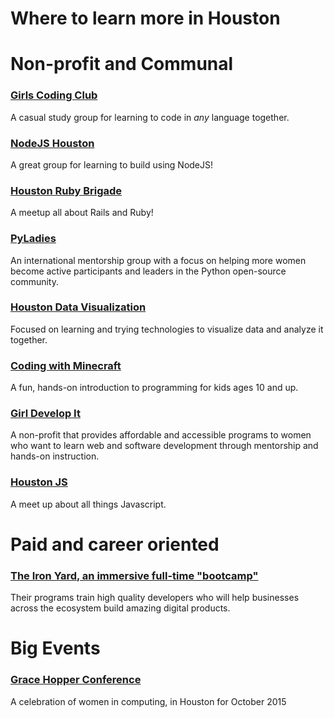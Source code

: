 # Where to learn more in Houston


# Non-profit and Communal
### [Girls Coding Club](http://www.meetup.com/Girls-Coding-Club/)

A casual study group for learning to code in *any* language together.

### [NodeJS Houston](http://www.meetup.com/NodejsHouston/)

A great group for learning to build using NodeJS!

### [Houston Ruby Brigade](http://www.meetup.com/HoustonRuby/)

A meetup all about Rails and Ruby!

### [PyLadies](http://www.meetup.com/PyLadies-HTX/)
An international mentorship group with a focus on helping more women become active participants and leaders in the Python open-source community.

### [Houston Data Visualization](http://www.meetup.com/Houston-Data-Visualization-Meetup/)

Focused on learning and trying technologies to visualize data and analyze it together.

### [Coding with Minecraft](http://classes.codeparkhouston.com/)

A fun, hands-on introduction to programming for kids ages 10 and up.

### [Girl Develop It](http://www.meetup.com/Girl-Develop-It-Houston/)

A non-profit that provides affordable and accessible programs to women who want to learn web and software development through mentorship and hands-on instruction.

### [Houston JS](http://www.meetup.com/houston-js/)

A meet up about all things Javascript.

# Paid and career oriented

### [The Iron Yard, an immersive full-time "bootcamp"](https://www.theironyard.com/locations/houston.html)
Their programs train high quality developers who will help businesses across the ecosystem build amazing digital products.


# Big Events
### [Grace Hopper Conference](http://gracehopper.org/)
A celebration of women in computing, in Houston for October 2015

